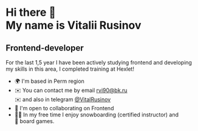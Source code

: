 Hi there 👋   
My name is Vitalii Rusinov
================================
Frontend-developer
------------------

For the last 1,5 year I have been actively studying frontend and developing my skills in this area, I completed training at Hexlet!

* 🌍  I'm based in Perm region
* ✉️  You can contact me by email [rvi90@bk.ru](mailto:rvi90@bk.ru)  
  ✉️  and also in telegram [@VitalRusinov](https://t.me/VitalRusinov)
* 🤝  I'm open to collaborating on Frontend
* 🏂🏻  In my free time I enjoy snowboarding (certified instructor) and  
  🎲 board games.
